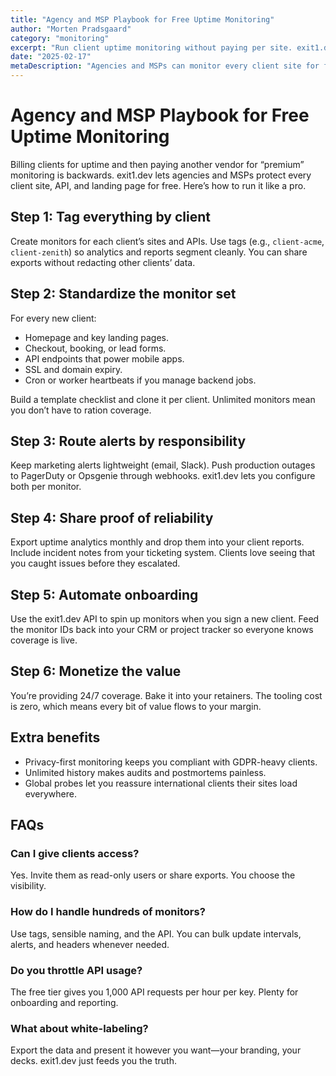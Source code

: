 ```yaml
---
title: "Agency and MSP Playbook for Free Uptime Monitoring"
author: "Morten Pradsgaard"
category: "monitoring"
excerpt: "Run client uptime monitoring without paying per site. exit1.dev gives agencies and MSPs unlimited monitors, reports, and alerts for free."
date: "2025-02-17"
metaDescription: "Agencies and MSPs can monitor every client site for free with exit1.dev. Learn how to organize monitors, report uptime, and automate alerts without premium fees."
---
```


# Agency and MSP Playbook for Free Uptime Monitoring

Billing clients for uptime and then paying another vendor for “premium” monitoring is backwards. exit1.dev lets agencies and MSPs protect every client site, API, and landing page for free. Here’s how to run it like a pro.

## Step 1: Tag everything by client

Create monitors for each client’s sites and APIs. Use tags (e.g., `client-acme`, `client-zenith`) so analytics and reports segment cleanly. You can share exports without redacting other clients’ data.

## Step 2: Standardize the monitor set

For every new client:

- Homepage and key landing pages.
- Checkout, booking, or lead forms.
- API endpoints that power mobile apps.
- SSL and domain expiry.
- Cron or worker heartbeats if you manage backend jobs.

Build a template checklist and clone it per client. Unlimited monitors mean you don’t have to ration coverage.

## Step 3: Route alerts by responsibility

Keep marketing alerts lightweight (email, Slack). Push production outages to PagerDuty or Opsgenie through webhooks. exit1.dev lets you configure both per monitor.

## Step 4: Share proof of reliability

Export uptime analytics monthly and drop them into your client reports. Include incident notes from your ticketing system. Clients love seeing that you caught issues before they escalated.

## Step 5: Automate onboarding

Use the exit1.dev API to spin up monitors when you sign a new client. Feed the monitor IDs back into your CRM or project tracker so everyone knows coverage is live.

## Step 6: Monetize the value

You’re providing 24/7 coverage. Bake it into your retainers. The tooling cost is zero, which means every bit of value flows to your margin.

## Extra benefits

- Privacy-first monitoring keeps you compliant with GDPR-heavy clients.
- Unlimited history makes audits and postmortems painless.
- Global probes let you reassure international clients their sites load everywhere.

## FAQs

### Can I give clients access?

Yes. Invite them as read-only users or share exports. You choose the visibility.

### How do I handle hundreds of monitors?

Use tags, sensible naming, and the API. You can bulk update intervals, alerts, and headers whenever needed.

### Do you throttle API usage?

The free tier gives you 1,000 API requests per hour per key. Plenty for onboarding and reporting.

### What about white-labeling?

Export the data and present it however you want—your branding, your decks. exit1.dev just feeds you the truth.

